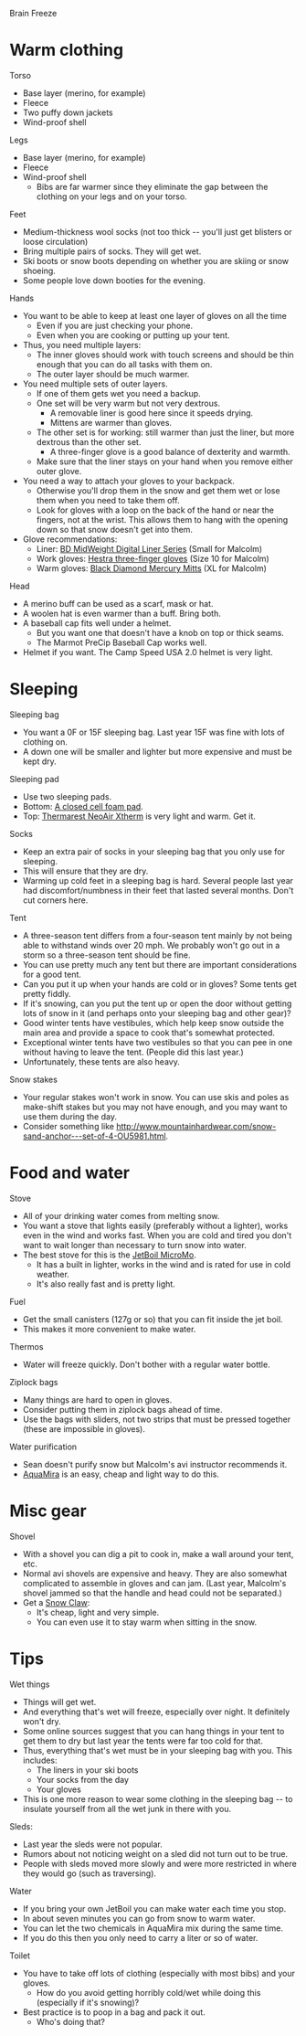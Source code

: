 Brain Freeze

# Warm clothing

Torso
- Base layer (merino, for example)
- Fleece
- Two puffy down jackets
- Wind-proof shell

Legs
- Base layer (merino, for example)
- Fleece
- Wind-proof shell
  - Bibs are far warmer since they eliminate the gap between the clothing on your legs and on your torso.

Feet
- Medium-thickness wool socks (not too thick -- you'll just get blisters or loose circulation)
- Bring multiple pairs of socks. They will get wet.
- Ski boots or snow boots depending on whether you are skiing or snow shoeing.
- Some people love down booties for the evening.

Hands
- You want to be able to keep at least one layer of gloves on all the time
  - Even if you are just checking your phone.
  - Even when you are cooking or putting up your tent.
- Thus, you need multiple layers:
  - The inner gloves should work with touch screens and should be thin enough that you can do all tasks with them on.
  - The outer layer should be much warmer.
- You need multiple sets of outer layers.
  - If one of them gets wet you need a backup.
  - One set will be very warm but not very dextrous.
    - A removable liner is good here since it speeds drying.
    - Mittens are warmer than gloves.
  - The other set is for working: still warmer than just the liner, but more dextrous than the other set.
    - A three-finger glove is a good balance of dexterity and warmth.
  - Make sure that the liner stays on your hand when you remove either outer glove.
- You need a way to attach your gloves to your backpack.
  - Otherwise you'll drop them in the snow and get them wet or lose them when you need to take them off.
  - Look for gloves with a loop on the back of the hand or near the fingers, not at the wrist. This allows them to hang with the opening down so that snow doesn't get into them.
- Glove recommendations:
  - Liner: [BD MidWeight Digital Liner Series](http://blackdiamondequipment.com/en_US/gloves/midweight-BD801068_cfg.html#start=1) (Small for Malcolm)
  - Work gloves: [Hestra three-finger gloves](https://hestragloves.com/sport/en-us/gloves/alpine-pro/31472-leather-fall-line-man-woman-three-finger/100/10/) (Size 10 for Malcolm)
  - Warm gloves: [Black Diamond Mercury Mitts](http://blackdiamondequipment.com/en_US/mens-gloves/mercury-mitts-BD801118_cfg.html) (XL for Malcolm)

Head
- A merino buff can be used as a scarf, mask or hat.
- A woolen hat is even warmer than a buff. Bring both.
- A baseball cap fits well under a helmet.
  - But you want one that doesn't have a knob on top or thick seams.
  - The Marmot PreCip Baseball Cap works well.
- Helmet if you want. The Camp Speed USA 2.0 helmet is very light.

# Sleeping

Sleeping bag
- You want a 0F or 15F sleeping bag. Last year 15F was fine with lots of clothing on.
- A down one will be smaller and lighter but more expensive and must be kept dry.

Sleeping pad
- Use two sleeping pads.
- Bottom: [A closed cell foam pad](http://www.cascadedesigns.com/therm-a-rest/mattresses/fast-and-light/z-lite/product).
- Top: [Thermarest NeoAir Xtherm](http://www.cascadedesigns.com/therm-a-rest/mattresses/fast-and-light/neoair-xtherm-and-xtherm-max/product)  is very light and warm. Get it.

Socks
- Keep an extra pair of socks in your sleeping bag that you only use for sleeping.
- This will ensure that they are dry.
- Warming up cold feet in a sleeping bag is hard. Several people last year had discomfort/numbness in their feet that lasted several months. Don't cut corners here.

Tent
- A three-season tent differs from a four-season tent mainly by not being able to withstand winds over 20 mph. We probably won't go out in a storm so a three-season tent should be fine.
- You can use pretty much any tent but there are important considerations for a good tent.
- Can you put it up when your hands are cold or in gloves? Some tents get pretty fiddly.
- If it's snowing, can you put the tent up or open the door without getting lots of snow in it (and perhaps onto your sleeping bag and other gear)?
- Good winter tents have vestibules, which help keep snow outside the main area and provide a space to cook that's somewhat protected.
- Exceptional winter tents have two vestibules so that you can pee in one without having to leave the tent. (People did this last year.)
- Unfortunately, these tents are also heavy.

Snow stakes
- Your regular stakes won't work in snow. You can use skis and poles as make-shift stakes but you may not have enough, and you may want to use them during the day.
- Consider something like http://www.mountainhardwear.com/snow-sand-anchor---set-of-4-OU5981.html.

# Food and water

Stove
- All of your drinking water comes from melting snow.
- You want a stove that lights easily (preferably without a lighter), works even in the wind and works fast. When you are cold and tired you don't want to wait longer than necessary to turn snow into water.
- The best stove for this is the [JetBoil MicroMo](https://smile.amazon.com/gp/product/B019GPIYZC).
  - It has a built in lighter, works in the wind and is rated for use in cold weather.
  - It's also really fast and is pretty light.

Fuel
- Get the small canisters (127g or so) that you can fit inside the jet boil.
- This makes it more convenient to make water.

Thermos
- Water will freeze quickly. Don't bother with a regular water bottle.

Ziplock bags
- Many things are hard to open in gloves.
- Consider putting them in ziplock bags ahead of time.
- Use the bags with sliders, not two strips that must be pressed together (these are impossible in gloves).

Water purification
- Sean doesn't purify snow but Malcolm's avi instructor recommends it.
- [AquaMira](https://smile.amazon.com/gp/product/B000OR111G) is an easy, cheap and light way to do this.

# Misc gear

Shovel
- With a shovel you can dig a pit to cook in, make a wall around your tent, etc.
- Normal avi shovels are expensive and heavy. They are also somewhat complicated to assemble in gloves and can jam. (Last year, Malcolm's shovel jammed so that the handle and head could not be separated.)
- Get a [Snow Claw](https://smile.amazon.com/gp/product/B003IMTPYY):
  - It's cheap, light and very simple.
  - You can even use it to stay warm when sitting in the snow.

# Tips

Wet things
- Things will get wet.
- And everything that's wet will freeze, especially over night. It definitely won't dry.
- Some online sources suggest that you can hang things in your tent to get them to dry but last year the tents were far too cold for that.
- Thus, everything that's wet must be in your sleeping bag with you. This includes:
  - The liners in your ski boots
  - Your socks from the day
  - Your gloves
- This is one more reason to wear some clothing in the sleeping bag -- to insulate yourself from all the wet junk in there with you.

Sleds:
- Last year the sleds were not popular.
- Rumors about not noticing weight on a sled did not turn out to be true.
- People with sleds moved more slowly and were more restricted in where they would go (such as traversing).

Water
- If you bring your own JetBoil you can make water each time you stop.
- In about seven minutes you can go from snow to warm water.
- You can let the two chemicals in AquaMira mix during the same time.
- If you do this then you only need to carry a liter or so of water.

Toilet
- You have to take off lots of clothing (especially with most bibs) and your gloves.
  - How do you avoid getting horribly cold/wet while doing this (especially if it's snowing)?
- Best practice is to poop in a bag and pack it out.
  - Who's doing that?
